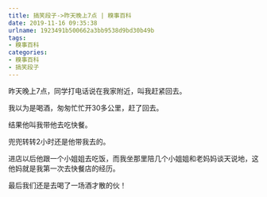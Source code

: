 ```yaml
---
title: 搞笑段子->昨天晚上7点 | 糗事百科
date: 2019-11-16 09:35:38
urlname: 1923491b500662a3bb9538d9bd30b49b
tags: 
- 糗事百科
categories:
- 糗事百科
- 搞笑段子
---
```

昨天晚上7点，同学打电话说在我家附近，叫我赶紧回去。

我以为是喝酒，匆匆忙忙开30多公里，赶了回去。

结果他叫我带他去吃快餐。

兜兜转转2小时还是他带我去的。

进店以后他跟一个小姐姐去吃饭，而我坐那里陪几个小姐姐和老妈妈谈天说地，这他妈就是我第一次去快餐店的经历。

最后我们还是去喝了一场酒才散的伙！


